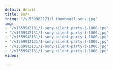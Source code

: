 ```yaml
---
detail: detail
title: sony
tnimg: "/v1559982123/1-thumbnail-sony.jpg"
img:
- "/v1559982131/1-sony-silent-party-6-1000.jpg"
- "/v1559982131/1-sony-silent-party-5-1000.jpg"
- "/v1559982131/1-sony-silent-party-4-1000.jpg"
- "/v1559982131/1-sony-silent-party-3-1000.jpg"
- "/v1559982131/1-sony-silent-party-2-1000.jpg"
- "/v1559982131/1-sony-silent-party-1-1000.jpg"
video: ''

---
```

